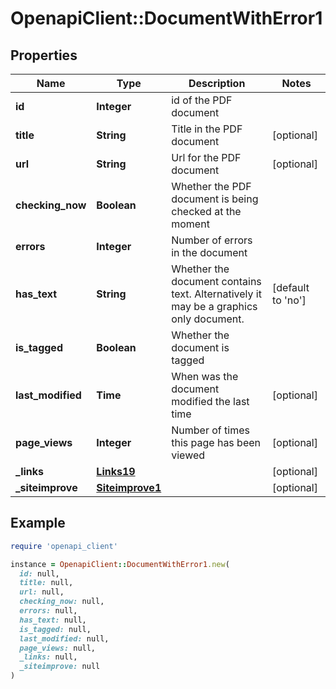 # OpenapiClient::DocumentWithError1

## Properties

| Name | Type | Description | Notes |
| ---- | ---- | ----------- | ----- |
| **id** | **Integer** | id of the PDF document |  |
| **title** | **String** | Title in the PDF document | [optional] |
| **url** | **String** | Url for the PDF document | [optional] |
| **checking_now** | **Boolean** | Whether the PDF document is being checked at the moment |  |
| **errors** | **Integer** | Number of errors in the document |  |
| **has_text** | **String** | Whether the document contains text. Alternatively it may be a graphics only document. | [default to &#39;no&#39;] |
| **is_tagged** | **Boolean** | Whether the document is tagged |  |
| **last_modified** | **Time** | When was the document modified the last time | [optional] |
| **page_views** | **Integer** | Number of times this page has been viewed | [optional] |
| **_links** | [**Links19**](Links19.md) |  | [optional] |
| **_siteimprove** | [**Siteimprove1**](Siteimprove1.md) |  | [optional] |

## Example

```ruby
require 'openapi_client'

instance = OpenapiClient::DocumentWithError1.new(
  id: null,
  title: null,
  url: null,
  checking_now: null,
  errors: null,
  has_text: null,
  is_tagged: null,
  last_modified: null,
  page_views: null,
  _links: null,
  _siteimprove: null
)
```

